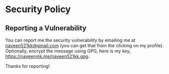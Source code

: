 # Security Policy

## Reporting a Vulnerability

You can report me the security vulnerability by emailing me at
naveen521kk@gmail.com (you can get that from the clicking on my profile).
Optionally, encrypt the message using GPG, here is my key,
https://naveenmk.me/naveen521kk.gpg.

Thanks for reporting!
